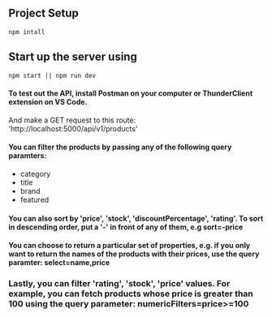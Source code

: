 ## Project Setup

```
npm intall
```

## Start up the server using

```
npm start || npm run dev
```

#### To test out the API, install Postman on your computer or ThunderClient extension on VS Code.

And make a GET request to this route: 'http://localhost:5000/api/v1/products'

#### You can filter the products by passing any of the following query paramters:

- category
- title
- brand
- featured

#### You can also sort by 'price', 'stock', 'discountPercentage', 'rating'. To sort in descending order, put a '-' in front of any of them, e.g sort=-price

#### You can choose to return a particular set of properties, e.g. if you only want to return the names of the products with their prices, use the query paramter: select=name,price

### Lastly, you can filter 'rating', 'stock', 'price' values. For example, you can fetch products whose price is greater than 100 using the query parameter: numericFilters=price>=100